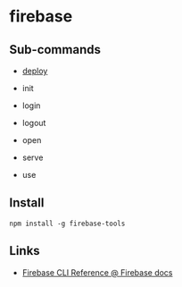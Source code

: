 # firebase

## Sub-commands

- [deploy](./deploy/)

- init

- login

- logout

- open

- serve

- use


## Install

	npm install -g firebase-tools


## Links

- [Firebase CLI Reference @ Firebase docs](https://firebase.google.com/docs/cli/)
